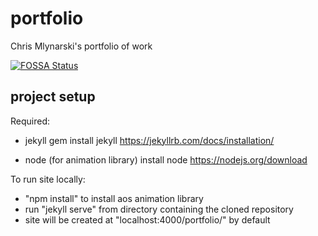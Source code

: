 # portfolio
Chris Mlynarski's portfolio of work

[![FOSSA Status](https://app.fossa.io/api/projects/git%2Bhttps%3A%2F%2Fgithub.com%2FCmlynars%2Fportfolio.svg?type=shield)](https://app.fossa.io/projects/git%2Bhttps%3A%2F%2Fgithub.com%2FCmlynars%2Fportfolio?ref=badge_shield)


project setup
-------------

Required:
- jekyll
	gem install jekyll
	https://jekyllrb.com/docs/installation/

- node (for animation library)
	install node
	https://nodejs.org/download

To run site locally:
- "npm install" to install aos animation library
- run "jekyll serve" from directory containing the cloned repository
- site will be created at "localhost:4000/portfolio/" by default


